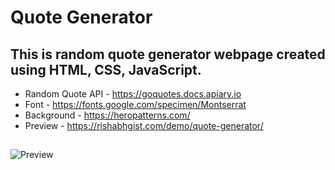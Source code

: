 # Quote Generator
## This is random quote generator webpage created using HTML, CSS, JavaScript. 
* Random Quote API - https://goquotes.docs.apiary.io
* Font - https://fonts.google.com/specimen/Montserrat
* Background - https://heropatterns.com/
* Preview - https://rishabhgist.com/demo/quote-generator/
## 
<img src="https://rishabhgist.com/demo/quote-generator/bg.JPG" alt="Preview"/>

